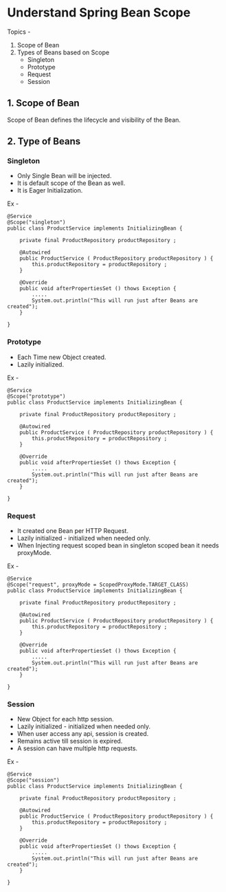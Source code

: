 # Understand Spring Bean Scope

Topics - 
1. Scope of Bean
2. Types of Beans based on Scope
    - Singleton
    - Prototype
    - Request
    - Session


## 1. Scope of Bean

Scope of Bean defines the lifecycle and visibility of the Bean.

## 2. Type of Beans

### Singleton 

- Only Single Bean will be injected.
- It is default scope of the Bean as well.
- It is Eager Initialization.

Ex - 

```
@Service
@Scope("singleton")
public class ProductService implements InitializingBean {

    private final ProductRepository productRepository ; 

    @Autowired
    public ProductService ( ProductRepository productRepository ) {
        this.productRepository = productRepository ;
    }

    @Override
    public void afterPropertiesSet () thows Exception {
        .....
        System.out.println("This will run just after Beans are created");
    }

}
```


### Prototype 

- Each Time new Object created.
- Lazily initialized.

Ex - 

```
@Service
@Scope("prototype")
public class ProductService implements InitializingBean {

    private final ProductRepository productRepository ; 

    @Autowired
    public ProductService ( ProductRepository productRepository ) {
        this.productRepository = productRepository ;
    }

    @Override
    public void afterPropertiesSet () thows Exception {
        .....
        System.out.println("This will run just after Beans are created");
    }

}
```



### Request 

- It created one Bean per HTTP Request.
- Lazily initialized - initialized when needed only.
- When Injecting request scoped bean in singleton scoped bean it needs proxyMode.

Ex - 

```
@Service
@Scope("request", proxyMode = ScopedProxyMode.TARGET_CLASS)
public class ProductService implements InitializingBean {

    private final ProductRepository productRepository ; 

    @Autowired
    public ProductService ( ProductRepository productRepository ) {
        this.productRepository = productRepository ;
    }

    @Override
    public void afterPropertiesSet () thows Exception {
        .....
        System.out.println("This will run just after Beans are created");
    }

}
```




### Session 

- New Object for each http session.
- Lazily initialized - initialized when needed only.
- When user access any api, session is created.
- Remains active till session is expired.
- A session can have multiple http requests.

Ex - 

```
@Service
@Scope("session")
public class ProductService implements InitializingBean {

    private final ProductRepository productRepository ; 

    @Autowired
    public ProductService ( ProductRepository productRepository ) {
        this.productRepository = productRepository ;
    }

    @Override
    public void afterPropertiesSet () thows Exception {
        .....
        System.out.println("This will run just after Beans are created");
    }

}
```